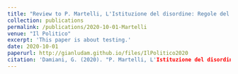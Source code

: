 ```yaml
---
title: "Review to P. Martelli, L'Istituzione del disordine: Regole del Gioco e Giocatori nella politica italiana dal 1946 al 2018"
collection: publications
permalink: /publications/2020-10-01-Martelli
venue: "Il Politico"
excerpt: 'This paper is about testing.'
date: 2020-10-01
paperurl: http://gianludam.github.io/files/IlPolitico2020
citation: 'Damiani, G. (2020). "P. Martelli, L'Istituzione del disordine: Regole del Gioco e Giocatori nella politica italiana dal 1946 al 2018." <i>Il Politico</i>. 252(1).'
---
```

